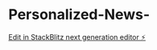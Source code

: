 # Personalized-News-

[Edit in StackBlitz next generation editor ⚡️](https://stackblitz.com/~/github.com/ChRishiKumar/Personalized-News-)